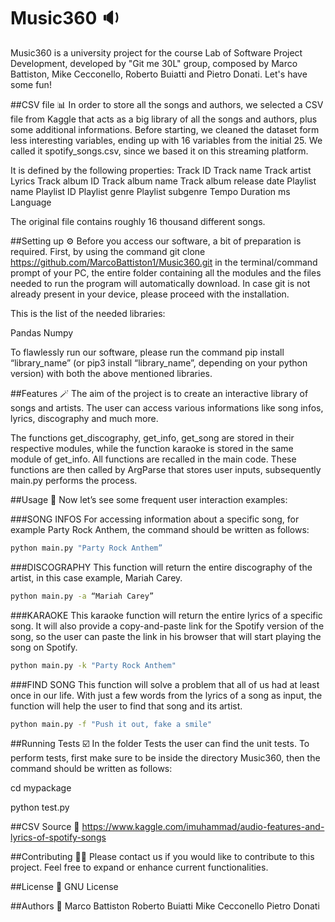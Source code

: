 # Music360 🔉

Music360 is a university project for the course Lab of Software Project Development, developed by "Git me 30L" group, composed by Marco Battiston, Mike Cecconello, Roberto Buiatti and Pietro Donati.
Let's have some fun!

##CSV file 📊
In order to store all the songs and authors, we selected a CSV file from Kaggle that acts as a big library of all the songs and authors, plus some additional informations. 
Before starting, we cleaned the dataset form less interesting variables, ending up with 16 variables from the initial 25.
We called it spotify_songs.csv, since we based it on this streaming platform. 

It is defined by the following properties:
Track ID
Track name
Track artist
Lyrics
Track album ID
Track album name
Track album release date
Playlist name
Playlist ID
Playlist genre
Playlist subgenre
Tempo
Duration ms
Language

The original file contains roughly 16 thousand different songs.


##Setting up ⚙️
Before you access our software, a bit of preparation is required.
First, by using the command git clone https://github.com/MarcoBattiston1/Music360.git in the terminal/command prompt of your PC, the entire folder containing all the modules and the files needed to run the program will automatically download. 
In case git is not already present in your device, please proceed with the installation.

This is the list of the needed libraries:

Pandas
Numpy


To flawlessly run our software, please run the command pip install “library_name” (or pip3 install “library_name”, depending on your python version) with both the above mentioned libraries. 


##Features 🪄
The aim of the project is to create an interactive library of songs and artists.
The user can access various informations like song infos, lyrics, discography and much more.

The functions get_discography, get_info, get_song are stored in their respective modules, while the function karaoke is stored in the same module of get_info. 
All functions are recalled in the main code.  These functions are then called by ArgParse that stores user inputs, subsequently main.py performs the process.




##Usage 🎸
Now let’s see some frequent user interaction examples: 

###SONG INFOS
For accessing information about a specific song, for example Party Rock Anthem, the command should be written as follows:

```bash
python main.py "Party Rock Anthem” 
```

###DISCOGRAPHY
This function will return the entire discography of the artist, in this case example, Mariah Carey.

```bash
python main.py -a “Mariah Carey” 
```
###KARAOKE
This karaoke function will return the entire lyrics of a specific song. It will also provide a copy-and-paste link for the Spotify version of the song, so the user can paste the link in his browser that will start playing the song on Spotify.

```bash
python main.py -k "Party Rock Anthem"
```

###FIND SONG
This function will solve a problem that all of us had at least once in our life. 
With just a few words from the lyrics of a song as input, the function will help the user to find that song and its artist.

```bash
python main.py -f "Push it out, fake a smile"
```


##Running Tests ☑️
In the folder Tests the user can find the unit tests. To perform tests, first make sure to be inside the directory Music360, then the command should be written as follows:

cd mypackage

python test.py


##CSV Source 📝
https://www.kaggle.com/imuhammad/audio-features-and-lyrics-of-spotify-songs


##Contributing 🤟🏼
Please contact us if you would like to contribute to this project. Feel free to expand or enhance current functionalities. 

##License 🔑
GNU License


##Authors 🧻
Marco Battiston
Roberto Buiatti
Mike Cecconello
Pietro Donati




